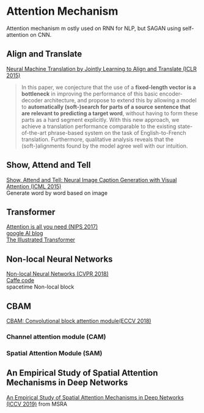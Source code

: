 # Attention Mechanism
Attention mechanism m ostly used on RNN for NLP, but SAGAN using self-attention on CNN.

## Align and Translate
[Neural Machine Translation by Jointly Learning to Align and Translate (ICLR 2015)](https://arxiv.org/abs/1409.0473)  
> In this paper, we conjecture that the use of a **fixed-length vector is a bottleneck** in improving the performance of this basic encoder-decoder architecture, and propose to extend this by allowing a model to **automatically (soft-)search for parts of a source sentence that are relevant to predicting a target word**, without having to form these parts as a hard segment explicitly. With this new approach, we achieve a translation performance comparable to the existing state-of-the-art phrase-based system on the task of English-to-French translation. Furthermore, qualitative analysis reveals that the (soft-)alignments found by the model agree well with our intuition.

## Show, Attend and Tell
[Show, Attend and Tell: Neural Image Caption Generation with Visual Attention (ICML 2015)](https://arxiv.org/abs/1502.03044)  
Generate word by word based on image

## Transformer
[Attention is all you need (NIPS 2017)](https://arxiv.org/abs/1706.03762)  
[google AI blog](https://ai.googleblog.com/2017/08/transformer-novel-neural-network.html)  
[The Illustrated Transformer](http://jalammar.github.io/illustrated-transformer/)

## Non-local Neural Networks
[Non-local Neural Networks (CVPR 2018)](https://arxiv.org/pdf/1711.07971.pdf)  
[Caffe code](https://github.com/facebookresearch/video-nonlocal-net)  
spacetime Non-local block

## CBAM
[CBAM: Convolutional block attention module(ECCV 2018)](https://eccv2018.org/openaccess/content_ECCV_2018/papers/Sanghyun_Woo_Convolutional_Block_Attention_ECCV_2018_paper.pdf)
### Channel attention module (CAM)
### Spatial Attention Module (SAM)

## An Empirical Study of Spatial Attention Mechanisms in Deep Networks 
[An Empirical Study of Spatial Attention Mechanisms in Deep Networks (ICCV 2019)](http://openaccess.thecvf.com/content_ICCV_2019/papers/Zhu_An_Empirical_Study_of_Spatial_Attention_Mechanisms_in_Deep_Networks_ICCV_2019_paper.pdf) from MSRA
